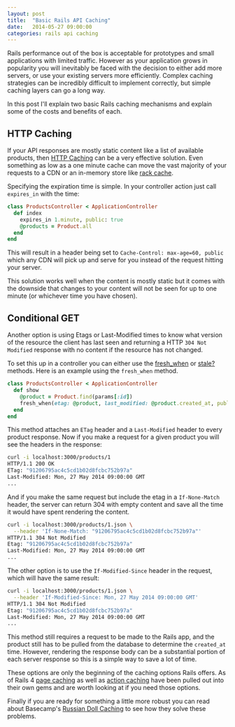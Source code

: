 ```yaml
---
layout: post
title:  "Basic Rails API Caching"
date:   2014-05-27 09:00:00
categories: rails api caching
---
```


Rails performance out of the box is acceptable for prototypes and small applications with limited traffic. However as 
your application grows in popularity you will inevitably be faced with the decision to either add more servers, or use
your existing servers more efficiently. Complex caching strategies can be incredibly difficult to implement correctly,
but simple caching layers can go a long way.

In this post I'll explain two basic Rails caching mechanisms and explain some of the costs and benefits of each.


HTTP Caching
------------

If your API responses are mostly static content like a list of available products, then 
[HTTP Caching](http://www.w3.org/Protocols/rfc2616/rfc2616-sec13.html) can be a very effective solution. Even something
as low as a one minute cache can move the vast majority of your requests to a CDN or an in-memory store like 
[rack cache](http://rtomayko.github.io/rack-cache/).

Specifying the expiration time is simple. In your controller action just call `expires_in` with the time:

```ruby
class ProductsController < ApplicationController
  def index
    expires_in 1.minute, public: true
    @products = Product.all
  end
end
```

This will result in a header being set to `Cache-Control: max-age=60, public` which any CDN will pick up and serve for
you instead of the request hitting your server.

This solution works well when the content is mostly static but it comes with the downside that changes to your content
will not be seen for up to one minute (or whichever time you have chosen).


Conditional GET
---------------

Another option is using Etags or Last-Modified times to know what version of the resource the client has last seen and 
returning a HTTP `304 Not Modified` response with no content if the resource has not changed.

To set this up in a controller you can either use the
[fresh_when](http://api.rubyonrails.org/classes/ActionController/ConditionalGet.html#method-i-fresh_when) or 
[stale?](http://api.rubyonrails.org/classes/ActionController/ConditionalGet.html#method-i-stale-3F) methods. Here is an 
example using the `fresh_when` method.

```ruby
class ProductsController < ApplicationController
  def show
    @product = Product.find(params[:id])
    fresh_when(etag: @product, last_modified: @product.created_at, public: true)
  end
end
```

This method attaches an `ETag` header and a `Last-Modified` header to every product response. Now if you make a request 
for a given product you will see the headers in the response:

```bash
curl -i localhost:3000/products/1
HTTP/1.1 200 OK
ETag: "91206795ac4c5cd1b02d8fcbc752b97a"
Last-Modified: Mon, 27 May 2014 09:00:00 GMT
...
```

And if you make the same request but include the etag in a `If-None-Match` header, the server can return 304 with empty
content and save all the time it would have spent rendering the content.
 
```bash
curl -i localhost:3000/products/1.json \
  --header 'If-None-Match: "91206795ac4c5cd1b02d8fcbc752b97a"'
HTTP/1.1 304 Not Modified
Etag: "91206795ac4c5cd1b02d8fcbc752b97a"
Last-Modified: Mon, 27 May 2014 09:00:00 GMT
...
```

The other option is to use the `If-Modified-Since` header in the request, which will have the same result:

```bash
curl -i localhost:3000/products/1.json \
  --header 'If-Modified-Since: Mon, 27 May 2014 09:00:00 GMT'
HTTP/1.1 304 Not Modified
Etag: "91206795ac4c5cd1b02d8fcbc752b97a"
Last-Modified: Mon, 27 May 2014 09:00:00 GMT
...
```

This method still requires a request to be made to the Rails app, and the product still has to be pulled from the 
database to determine the `created_at` time. However, rendering the response body can be a substantial portion of
each server response so this is a simple way to save a lot of time.

These options are only the beginning of the caching options Rails offers. As of Rails 4 
[page caching](https://github.com/rails/actionpack-page_caching) as well as 
[action caching](https://github.com/rails/actionpack-action_caching) have been pulled out into their own gems and are 
worth looking at if you need those options.

Finally if you are ready for something a little more robust you can read about Basecamp's 
[Russian Doll Caching](http://signalvnoise.com/posts/3113-how-key-based-cache-expiration-works) to see how they solve
these problems.
